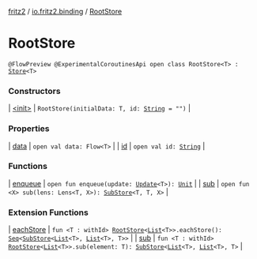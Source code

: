 [fritz2](../../index.md) / [io.fritz2.binding](../index.md) / [RootStore](./index.md)

# RootStore

`@FlowPreview @ExperimentalCoroutinesApi open class RootStore<T> : `[`Store`](../-store/index.md)`<T>`

### Constructors

| [&lt;init&gt;](-init-.md) | `RootStore(initialData: T, id: `[`String`](https://kotlinlang.org/api/latest/jvm/stdlib/kotlin/-string/index.html)` = "")` |

### Properties

| [data](data.md) | `open val data: Flow<T>` |
| [id](id.md) | `open val id: `[`String`](https://kotlinlang.org/api/latest/jvm/stdlib/kotlin/-string/index.html) |

### Functions

| [enqueue](enqueue.md) | `open fun enqueue(update: `[`Update`](../-update.md)`<T>): `[`Unit`](https://kotlinlang.org/api/latest/jvm/stdlib/kotlin/-unit/index.html) |
| [sub](sub.md) | `open fun <X> sub(lens: Lens<T, X>): `[`SubStore`](../-sub-store/index.md)`<T, T, X>` |

### Extension Functions

| [eachStore](../each-store.md) | `fun <T : withId> `[`RootStore`](./index.md)`<`[`List`](https://kotlinlang.org/api/latest/jvm/stdlib/kotlin.collections/-list/index.html)`<T>>.eachStore(): `[`Seq`](../-seq/index.md)`<`[`SubStore`](../-sub-store/index.md)`<`[`List`](https://kotlinlang.org/api/latest/jvm/stdlib/kotlin.collections/-list/index.html)`<T>, `[`List`](https://kotlinlang.org/api/latest/jvm/stdlib/kotlin.collections/-list/index.html)`<T>, T>>` |
| [sub](../sub.md) | `fun <T : withId> `[`RootStore`](./index.md)`<`[`List`](https://kotlinlang.org/api/latest/jvm/stdlib/kotlin.collections/-list/index.html)`<T>>.sub(element: T): `[`SubStore`](../-sub-store/index.md)`<`[`List`](https://kotlinlang.org/api/latest/jvm/stdlib/kotlin.collections/-list/index.html)`<T>, `[`List`](https://kotlinlang.org/api/latest/jvm/stdlib/kotlin.collections/-list/index.html)`<T>, T>` |

